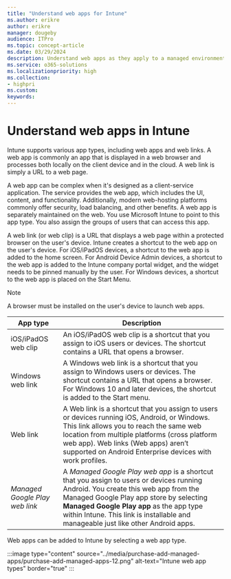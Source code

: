 ```yaml
---
title: "Understand web apps for Intune"
ms.author: erikre
author: erikre
manager: dougeby
audience: ITPro
ms.topic: concept-article
ms.date: 03/29/2024
description: Understand web apps as they apply to a managed environment.
ms.service: o365-solutions
ms.localizationpriority: high
ms.collection:
- highpri
ms.custom:
keywords:
---
```


# Understand web apps in Intune

Intune supports various app types, including web apps and web links. A web app is commonly an app that is displayed in a web browser and processes both locally on the client device and in the cloud. A web link is simply a URL to a web page.

A web app can be complex when it's designed as a client-service application. The service provides the web app, which includes the UI, content, and functionality. Additionally, modern web-hosting platforms commonly offer security, load balancing, and other benefits. A web app is separately maintained on the web. You use Microsoft Intune to point to this app type. You also assign the groups of users that can access this app.

A web link (or web clip) is a URL that displays a web page within a protected browser on the user's device. Intune creates a shortcut to the web app on the user's device. For iOS/iPadOS devices, a shortcut to the web app is added to the home screen. For Android Device Admin devices, a shortcut to the web app is added to the Intune company portal widget, and the widget needs to be pinned manually by the user. For Windows devices, a shortcut to the web app is placed on the Start Menu.

> [!NOTE]
> A browser must be installed on the user's device to launch web apps.

| App type | Description |
|---|---|
| iOS/iPadOS web clip | An iOS/iPadOS web clip is a shortcut that you assign to iOS users or devices. The shortcut contains a URL that opens a browser. |
| Windows web link | A Windows web link is a shortcut that you assign to Windows users or devices. The shortcut contains a URL that opens a browser. For Windows 10 and later devices, the shortcut is added to the Start menu. |
| Web link | A Web link is a shortcut that you assign to users or devices running iOS, Android, or Windows. This link allows you to reach the same web location from multiple platforms (cross platform web app). Web links (Web apps) aren’t supported on Android Enterprise devices with work profiles. |
| *Managed Google Play web link* | A *Managed Google Play web app* is a shortcut that you assign to users or devices running Android. You create this web app from the Managed Google Play app store by selecting **Managed Google Play app** as the app type within Intune. This link is installable and manageable just like other Android apps. |

Web apps can be added to Intune by selecting a web app type.

:::image type="content" source="../media/purchase-add-managed-apps/purchase-add-managed-apps-12.png" alt-text="Intune web app types" border="true" :::
 